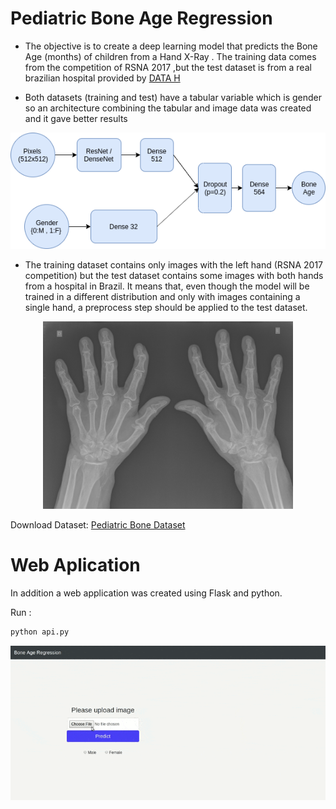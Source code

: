 # Pediatric Bone Age Regression

+ The objective is to create a deep learning model that predicts the Bone Age (months) of children from a Hand X-Ray . The training data comes from the competition of RSNA 2017 ,but the test dataset is from a real brazilian hospital provided by [DATA H](http://www.datah.ai/)

+ Both datasets (training and test) have a tabular variable which is gender so an architecture combining the tabular and image data was created and it gave better results


<p align="center">
  <img  src=Files/Architecture.png>
</p>

+ The training dataset contains only images with the left hand (RSNA 2017 competition) but the test dataset contains some images with both hands from a hospital in Brazil. It means that, even though the model will be trained in a different distribution and only with images containing a single hand, a preprocess step should be applied to the test dataset.

<p align="center">
  <img width="400" height="300" src=Files/TestImage.png>
</p>


Download Dataset: [Pediatric Bone Dataset](https://www.kaggle.com/t/660042d6e9134e368f567c6ab02ada19)

# Web Aplication
In addition a web application was created using Flask and python.

Run :

```bash
python api.py
```

![Alt Text](Files/WebAplication.gif)





